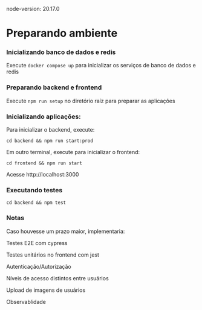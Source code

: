 node-version: 20.17.0

# Preparando ambiente

### Inicializando banco de dados e redis

Execute `docker compose up` para inicializar os serviços de banco de dados e redis

### Preparando backend e frontend

Execute `npm run setup` no diretório raíz para preparar as aplicações

### Inicializando aplicações:

Para inicializar o backend, execute:

``cd backend && npm run start:prod``

Em outro terminal, execute para inicializar o frontend:

``cd frontend && npm run start``

Acesse http://localhost:3000


### Executando testes

``cd backend && npm test``

### Notas

Caso  houvesse um prazo maior, implementaria:

Testes E2E com cypress

Testes unitários no frontend com jest

Autenticação/Autorização

Níveis de acesso distintos entre usuários

Upload de imagens de usuários

Observablidade
